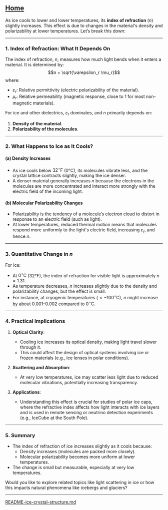 [Home](https://t2m.io/VwvDcuw)
---

As ice cools to lower and lower temperatures, its **index of refraction** ($n$) slightly increases. This effect is due to changes in the material's density and polarizability at lower temperatures. Let’s break this down:

---

### **1. Index of Refraction: What It Depends On**
The index of refraction, $n$, measures how much light bends when it enters a material. It is determined by:
$$n = \sqrt{\varepsilon_r \mu_r}$$
where:
- $\varepsilon_r$: Relative permittivity (electric polarizability of the material).
- $\mu_r$: Relative permeability (magnetic response, close to 1 for most non-magnetic materials).

For ice and other dielectrics, $\varepsilon_r$ dominates, and $n$ primarily depends on:
1. **Density of the material**.
2. **Polarizability of the molecules**.

---

### **2. What Happens to Ice as It Cools?**
#### (a) **Density Increases**
- As ice cools below $32^\circ \text{F}$ (0°C), its molecules vibrate less, and the crystal lattice contracts slightly, making the ice denser.
- A denser material generally increases $n$ because the electrons in the molecules are more concentrated and interact more strongly with the electric field of the incoming light.

#### (b) **Molecular Polarizability Changes**
- Polarizability is the tendency of a molecule’s electron cloud to distort in response to an electric field (such as light).
- At lower temperatures, reduced thermal motion means that molecules respond more uniformly to the light's electric field, increasing $\varepsilon_r$, and hence $n$.

---

### **3. Quantitative Change in $n$**
For ice:
- At $0^\circ \text{C}$ (32°F), the index of refraction for visible light is approximately $n = 1.31$.
- As temperature decreases, $n$ increases slightly due to the density and polarizability changes, but the effect is small.
- For instance, at cryogenic temperatures ($< -100^\circ \text{C}$), $n$ might increase by about 0.001–0.002 compared to $0^\circ \text{C}$.

---

### **4. Practical Implications**
1. **Optical Clarity**:
   - Cooling ice increases its optical density, making light travel slower through it.
   - This could affect the design of optical systems involving ice or frozen materials (e.g., ice lenses in polar conditions).

2. **Scattering and Absorption**:
   - At very low temperatures, ice may scatter less light due to reduced molecular vibrations, potentially increasing transparency.

3. **Applications**:
   - Understanding this effect is crucial for studies of polar ice caps, where the refractive index affects how light interacts with ice layers and is used in remote sensing or neutrino detection experiments (e.g., IceCube at the South Pole).

---

### **5. Summary**
- The index of refraction of ice increases slightly as it cools because:
  - Density increases (molecules are packed more closely).
  - Molecular polarizability becomes more uniform at lower temperatures.
- The change is small but measurable, especially at very low temperatures.

Would you like to explore related topics like light scattering in ice or how this impacts natural phenomena like icebergs and glaciers?


---

[README-ice-crystal-structure.md](https://t2m.io/inRWWRb)
